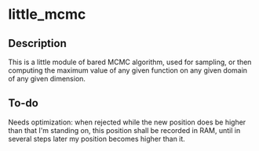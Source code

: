 little_mcmc
=========

Description
---------
This is a little module of bared MCMC algorithm, used for sampling, or then
computing the maximum value of any given function on any given domain of
any given dimension.


To-do
------
Needs optimization: when rejected while the new position does be higher than
that I'm standing on, this position shall be recorded in RAM, until in several
steps later my position becomes higher than it.

